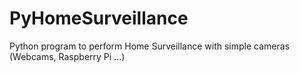 # PyHomeSurveillance
Python program to perform Home Surveillance with simple cameras (Webcams, Raspberry Pi ...)
